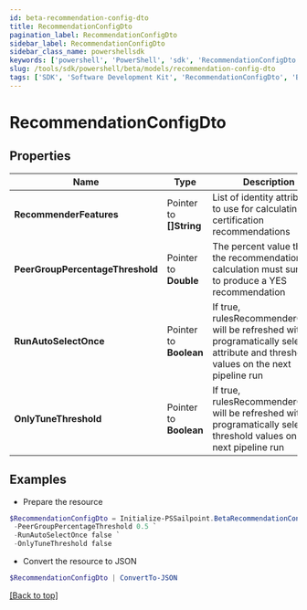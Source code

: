 ```yaml
---
id: beta-recommendation-config-dto
title: RecommendationConfigDto
pagination_label: RecommendationConfigDto
sidebar_label: RecommendationConfigDto
sidebar_class_name: powershellsdk
keywords: ['powershell', 'PowerShell', 'sdk', 'RecommendationConfigDto', 'BetaRecommendationConfigDto'] 
slug: /tools/sdk/powershell/beta/models/recommendation-config-dto
tags: ['SDK', 'Software Development Kit', 'RecommendationConfigDto', 'BetaRecommendationConfigDto']
---
```



# RecommendationConfigDto

## Properties

Name | Type | Description | Notes
------------ | ------------- | ------------- | -------------
**RecommenderFeatures** |  Pointer to **[]String** | List of identity attributes to use for calculating certification recommendations | [optional] 
**PeerGroupPercentageThreshold** |  Pointer to **Double** | The percent value that the recommendation calculation must surpass to produce a YES recommendation | [optional] 
**RunAutoSelectOnce** |  Pointer to **Boolean** | If true, rulesRecommenderConfig will be refreshed with new programatically selected attribute and threshold values on the next pipeline run | [optional] [default to $false]
**OnlyTuneThreshold** |  Pointer to **Boolean** | If true, rulesRecommenderConfig will be refreshed with new programatically selected threshold values on the next pipeline run | [optional] [default to $false]

## Examples

- Prepare the resource
```powershell
$RecommendationConfigDto = Initialize-PSSailpoint.BetaRecommendationConfigDto  -RecommenderFeatures [jobTitle, location, peer_group, department, active] `
 -PeerGroupPercentageThreshold 0.5 `
 -RunAutoSelectOnce false `
 -OnlyTuneThreshold false
```

- Convert the resource to JSON
```powershell
$RecommendationConfigDto | ConvertTo-JSON
```


[[Back to top]](#) 

